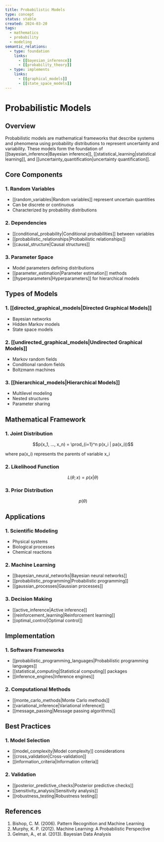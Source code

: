 ```yaml
---
title: Probabilistic Models
type: concept
status: stable
created: 2024-03-20
tags:
  - mathematics
  - probability
  - modeling
semantic_relations:
  - type: foundation
    links: 
      - [[bayesian_inference]]
      - [[probability_theory]]
  - type: implements
    links:
      - [[graphical_models]]
      - [[state_space_models]]
---
```


# Probabilistic Models

## Overview

Probabilistic models are mathematical frameworks that describe systems and phenomena using probability distributions to represent uncertainty and variability. These models form the foundation of [[bayesian_inference|Bayesian inference]], [[statistical_learning|statistical learning]], and [[uncertainty_quantification|uncertainty quantification]].

## Core Components

### 1. Random Variables
- [[random_variables|Random variables]] represent uncertain quantities
- Can be discrete or continuous
- Characterized by probability distributions

### 2. Dependencies
- [[conditional_probability|Conditional probabilities]] between variables
- [[probabilistic_relationships|Probabilistic relationships]]
- [[causal_structure|Causal structures]]

### 3. Parameter Space
- Model parameters defining distributions
- [[parameter_estimation|Parameter estimation]] methods
- [[hyperparameters|Hyperparameters]] for hierarchical models

## Types of Models

### 1. [[directed_graphical_models|Directed Graphical Models]]
- Bayesian networks
- Hidden Markov models
- State space models

### 2. [[undirected_graphical_models|Undirected Graphical Models]]
- Markov random fields
- Conditional random fields
- Boltzmann machines

### 3. [[hierarchical_models|Hierarchical Models]]
- Multilevel modeling
- Nested structures
- Parameter sharing

## Mathematical Framework

### 1. Joint Distribution
```math
p(x_1, ..., x_n) = \prod_{i=1}^n p(x_i | pa(x_i))
```
where pa(x_i) represents the parents of variable x_i

### 2. Likelihood Function
```math
L(θ; x) = p(x | θ)
```

### 3. Prior Distribution
```math
p(θ)
```

## Applications

### 1. Scientific Modeling
- Physical systems
- Biological processes
- Chemical reactions

### 2. Machine Learning
- [[bayesian_neural_networks|Bayesian neural networks]]
- [[probabilistic_programming|Probabilistic programming]]
- [[gaussian_processes|Gaussian processes]]

### 3. Decision Making
- [[active_inference|Active inference]]
- [[reinforcement_learning|Reinforcement learning]]
- [[optimal_control|Optimal control]]

## Implementation

### 1. Software Frameworks
- [[probabilistic_programming_languages|Probabilistic programming languages]]
- [[statistical_computing|Statistical computing]] packages
- [[inference_engines|Inference engines]]

### 2. Computational Methods
- [[monte_carlo_methods|Monte Carlo methods]]
- [[variational_inference|Variational inference]]
- [[message_passing|Message passing algorithms]]

## Best Practices

### 1. Model Selection
- [[model_complexity|Model complexity]] considerations
- [[cross_validation|Cross-validation]]
- [[information_criteria|Information criteria]]

### 2. Validation
- [[posterior_predictive_checks|Posterior predictive checks]]
- [[sensitivity_analysis|Sensitivity analysis]]
- [[robustness_testing|Robustness testing]]

## References

1. Bishop, C. M. (2006). Pattern Recognition and Machine Learning
2. Murphy, K. P. (2012). Machine Learning: A Probabilistic Perspective
3. Gelman, A., et al. (2013). Bayesian Data Analysis 
